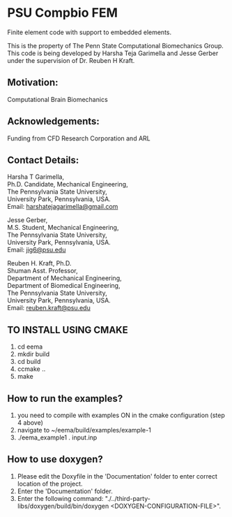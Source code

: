 # PSU Compbio FEM
Finite element code with support to embedded elements.

This is the property of The Penn State Computational Biomechanics Group.
This code is being developed by Harsha Teja Garimella and Jesse Gerber under the supervision of Dr. Reuben H Kraft.

## Motivation:
Computational Brain Biomechanics

## Acknowledgements:
Funding from CFD Research Corporation and ARL

## Contact Details:

Harsha T Garimella, <br />
Ph.D. Candidate, Mechanical Engineering, <br /> 
The Pennsylvania State University, <br />
University Park, Pennsylvania, USA. <br />
Email: harshatejagarimella@gmail.com <br />

Jesse Gerber, <br />
M.S. Student, Mechanical Engineering, <br />
The Pennsylvania State University, <br />
University Park, Pennsylvania, USA. <br />
Email: jig6@psu.edu <br />

Reuben H. Kraft, Ph.D. <br />
Shuman Asst. Professor, <br />
Department of Mechanical Engineering, <br />
Department of Biomedical Engineering, <br />
The Pennsylvania State University, <br />
University Park, Pennsylvania, USA. <br />
Email: reuben.kraft@psu.edu <br />


## TO INSTALL USING CMAKE
1. cd eema
2. mkdir build
3. cd build
4. ccmake ..
5. make 

## How to run the examples?
1. you need to compile with examples ON in the 
cmake configuration (step 4 above)
2. navigate to ~/eema/build/examples/example-1
3. ./eema_example1 . input.inp

## How to use doxygen?
1. Please edit the Doxyfile in the 'Documentation' folder to enter correct location of the project.
2. Enter the 'Documentation' folder.
2. Enter the following command: "./../third-party-libs/doxygen/build/bin/doxygen \<DOXYGEN-CONFIGURATION-FILE>".

